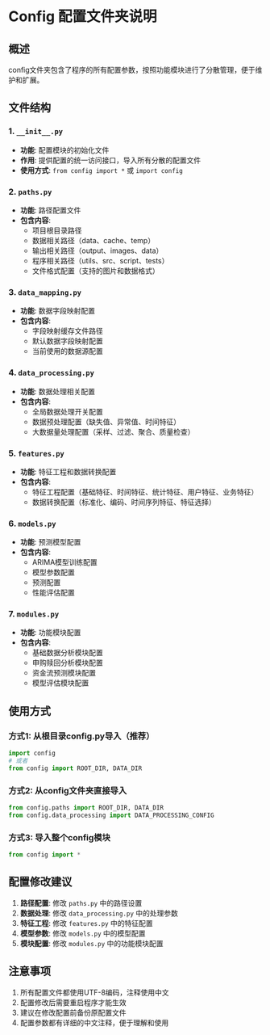 # Config 配置文件夹说明

## 概述
config文件夹包含了程序的所有配置参数，按照功能模块进行了分散管理，便于维护和扩展。

## 文件结构

### 1. `__init__.py`
- **功能**: 配置模块的初始化文件
- **作用**: 提供配置的统一访问接口，导入所有分散的配置文件
- **使用方式**: `from config import *` 或 `import config`

### 2. `paths.py`
- **功能**: 路径配置文件
- **包含内容**:
  - 项目根目录路径
  - 数据相关路径（data、cache、temp）
  - 输出相关路径（output、images、data）
  - 程序相关路径（utils、src、script、tests）
  - 文件格式配置（支持的图片和数据格式）

### 3. `data_mapping.py`
- **功能**: 数据字段映射配置
- **包含内容**:
  - 字段映射缓存文件路径
  - 默认数据字段映射配置
  - 当前使用的数据源配置

### 4. `data_processing.py`
- **功能**: 数据处理相关配置
- **包含内容**:
  - 全局数据处理开关配置
  - 数据预处理配置（缺失值、异常值、时间特征）
  - 大数据量处理配置（采样、过滤、聚合、质量检查）

### 5. `features.py`
- **功能**: 特征工程和数据转换配置
- **包含内容**:
  - 特征工程配置（基础特征、时间特征、统计特征、用户特征、业务特征）
  - 数据转换配置（标准化、编码、时间序列特征、特征选择）

### 6. `models.py`
- **功能**: 预测模型配置
- **包含内容**:
  - ARIMA模型训练配置
  - 模型参数配置
  - 预测配置
  - 性能评估配置

### 7. `modules.py`
- **功能**: 功能模块配置
- **包含内容**:
  - 基础数据分析模块配置
  - 申购赎回分析模块配置
  - 资金流预测模块配置
  - 模型评估模块配置

## 使用方式

### 方式1: 从根目录config.py导入（推荐）
```python
import config
# 或者
from config import ROOT_DIR, DATA_DIR
```

### 方式2: 从config文件夹直接导入
```python
from config.paths import ROOT_DIR, DATA_DIR
from config.data_processing import DATA_PROCESSING_CONFIG
```

### 方式3: 导入整个config模块
```python
from config import *
```

## 配置修改建议

1. **路径配置**: 修改 `paths.py` 中的路径设置
2. **数据处理**: 修改 `data_processing.py` 中的处理参数
3. **特征工程**: 修改 `features.py` 中的特征配置
4. **模型参数**: 修改 `models.py` 中的模型配置
5. **模块配置**: 修改 `modules.py` 中的功能模块配置

## 注意事项

1. 所有配置文件都使用UTF-8编码，注释使用中文
2. 配置修改后需要重启程序才能生效
3. 建议在修改配置前备份原配置文件
4. 配置参数都有详细的中文注释，便于理解和使用 